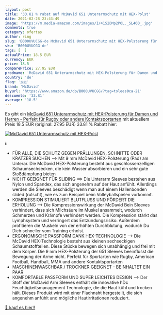 ```yaml
---
layout: post
title: '33.81 % rabat auf McDavid 651 Unterarmschutz mit HEX-Polst'
date: 2021-02-28 23:43:49
image: 'https://m.media-amazon.com/images/I/41S2DMp2POL._SL400_.jpg'
comments: true
category: ofertas
author: ring
slug: 'B000UVUCGG-de McDavid 651 Unterarmschutz mit HEX-Polsterung für Damen...'
sku: 'B000UVUCGG-de'
tags: [  ]
actualPrice: 18.5 EUR
currency: EUR
price: 18.5
comparePrice: 27.95 EUR
prodname: 'McDavid 651 Unterarmschutz mit HEX-Polsterung für Damen und Herren - Perfekt für Rugby oder andere Kontaktsportarten'
country: 'de'
flag: '🇩🇪'
brand: 'McDavid'
buyurl: 'https://www.amazon.de/dp/B000UVUCGG/?tag=tolees0ca-21'
descuento: '33.81'
average: '18.5'
---
```


Es gibt ein [McDavid 651 Unterarmschutz mit HEX-Polsterung für Damen und Herren - Perfekt für Rugby oder andere Kontaktsportarten](https://www.amazon.de/dp/B000UVUCGG/?tag=tolees0ca-21) mit aktuellem Preis 18.5 EUR (original: 27.95 EUR) 33.81 % Rabatt hier:

[![McDavid 651 Unterarmschutz mit HEX-Polst](https://m.media-amazon.com/images/I/41S2DMp2POL._SL400_.jpg)](https://www.amazon.de/dp/B000UVUCGG/?tag=tolees0ca-21)

ℹ️:

- FÜR ALLE, DIE SCHUTZ GEGEN PRÄLLUNGEN, SCHNITTE ODER KRATZER SUCHEN --> Mit 9 mm McDavid HEX-Polsterung (Pad) am Unterar. Die McDavid HEX-Polsterung besteht aus geschlossenzelligen Schaumsechsecken, die kein Wasser absorbieren und ein sehr gute Stoßdämpfung bieten
- NICHT GEEIGNET FÜR SLIDING ==> Die Unterarm Sleeves bestehen aus Nylon und Spandex, das sich angenehm auf der Haut anfühlt. Allerdings werden die Sleeves beschädigt wenn man auf einem Hallenbonden slided (rutscht), wie es zum Beispiel beim Volleyballspielen vorkommt.
- KOMPRESSION STIMULIERT BLUTFLUSS UND FÖRDERT DIE ERHOLUNG --> Die Kompressionswirkung der McDavid Bein Sleeves verhindert, dass sich Milchsäure im Muskel ansammelt, wodurch Schmerzen und Krämpfe verhindert werden. Die Kompression stärkt das Lymphsystem und verringert das Entzündungsrisiko. Außerdem profitieren die Muskeln von der erhöhten Durchblutung, wodurch Du Dich schneller vom Training erholst.
- ERGONOMISCHE PASSFORM DANK HEX-TECHNOLOGIE --> Die McDavid HEX-Technologie besteht aus kleinen sechseckigen Schaumstoffteilen. Diese Stücke bewegen sich unabhängig und frei mit dem Körper. Die 9 mm HEX-Polsterung der 651 Sleeves beeinflusst die Bewegung der Arme nicht. Perfekt für Sportarten wie Rugby, American Football, Handball, MMA und andere Kontaktsportarten
- MASCHINENWASCHBAR / TROCKNER GEEIGNET - BEINHALTET EIN PAAR
- KOMFORTABLE PASSFORM UND SUPER LEICHTES DESIGN --> Der Stoff der McDavid Arm Sleeves enthält die innovative hDc Feuchtigkeitsmanagement Technologie, die die Haut kühl und trocken hält. Dieses Produkt wird mit einer Flachnaht hergestellt, die sich angenehm anfühlt und mögliche Hautirritationen reduziert.

[🛒 kauf es hier!!](https://www.amazon.de/dp/B000UVUCGG/?tag=tolees0ca-21)
